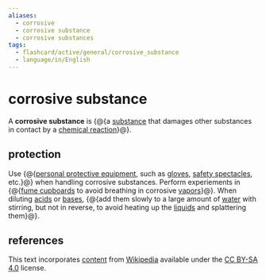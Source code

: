 ```yaml
---
aliases:
  - corrosive
  - corrosive substance
  - corrosive substances
tags:
  - flashcard/active/general/corrosive_substance
  - language/in/English
---
```


# corrosive substance

A __corrosive substance__ is {@{a [substance](chemical%20substance.md) that damages other substances in contact by a [chemical reaction](chemical%20reaction.md)}@}. <!--SR:!2026-06-13,732,250-->

## protection

Use {@{[personal protective equipment](personal%20protective%20equipment.md), such as [gloves](glove.md), [safety spectacles](goggles.md), etc.}@} when handling corrosive substances. Perform experiements in {@{[fume cupboards](fume%20hood.md) to avoid breathing in corrosive [vapors](vapor.md)}@}. When diluting [acids](acid.md) or [bases](base%20(chemistry).md), {@{add them slowly to a large amount of [water](water.md) with stirring, but not in reverse, to avoid heating up the [liquids](liquid.md) and splattering them}@}. <!--SR:!2025-06-16,591,310!2027-09-17,1059,270!2025-04-25,518,270-->

## references

This text incorporates [content](https://en.wikipedia.org/wiki/corrosive_substance) from [Wikipedia](Wikipedia.md) available under the [CC BY-SA 4.0](https://creativecommons.org/licenses/by-sa/4.0/) license.
